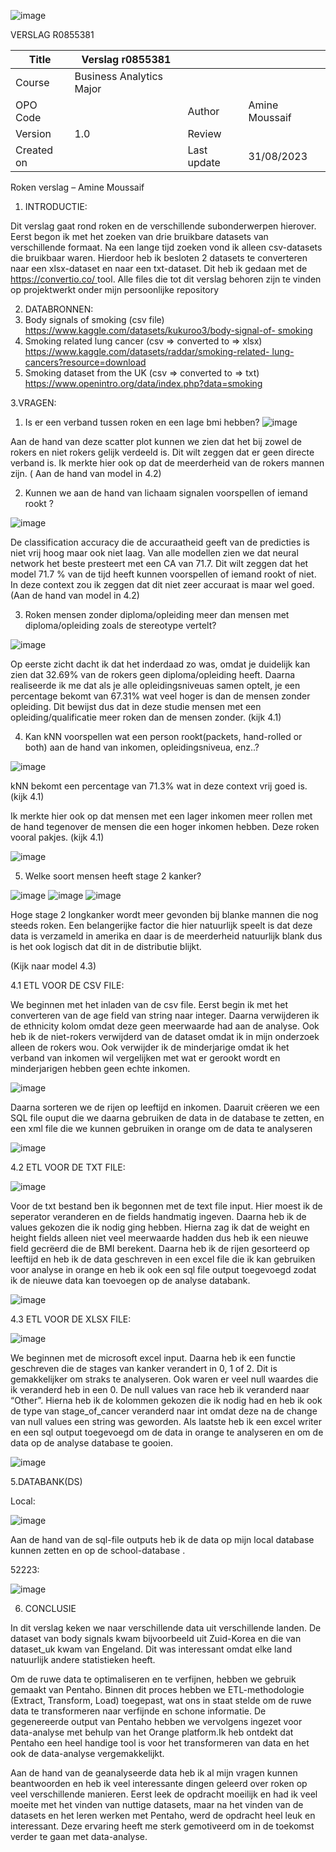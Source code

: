 ![image](https://github.com/AmineMousssaif/smoking_paper/assets/71696893/9b1111dd-6f59-405c-9ae7-e4f558caa2f2)

VERSLAG R0855381 

|Title |Verslag r0855381 |||
| - | - | :- | :- |
|Course |Business Analytics Major |||
|OPO Code ||Author |Amine Moussaif|
|Version |1\.0 |Review ||
|Created on ||Last update |31/08/2023 |

Roken verslag – Amine Moussaif 

1. INTRODUCTIE:

Dit verslag gaat rond roken en de verschillende subonderwerpen hierover. Eerst begon ik met het zoeken van drie bruikbare datasets van verschillende formaat. Na een lange tijd zoeken vond ik alleen csv-datasets die bruikbaar waren. Hierdoor heb ik besloten 2 datasets te converteren naar een xlsx-dataset en naar een txt-dataset. Dit heb ik gedaan met de[ https://convertio.co/ ](https://convertio.co/)tool. Alle files die tot dit verslag behoren zijn te vinden op projektwerkt onder mijn persoonlijke repository

2. DATABRONNEN:
1. Body signals of smoking (csv file) [https://www.kaggle.com/datasets/kukuroo3/body-signal-of- smoking ](https://www.kaggle.com/datasets/kukuroo3/body-signal-of-smoking)
1. Smoking related lung cancer (csv => converted to => xlsx) [https://www.kaggle.com/datasets/raddar/smoking-related- lung-cancers?resource=download ](https://www.kaggle.com/datasets/raddar/smoking-related-lung-cancers?resource=download)
1. Smoking dataset from the UK (csv => converted to => txt) [https://www.openintro.org/data/index.php?data=smoking ](https://www.openintro.org/data/index.php?data=smoking)

3.VRAGEN:

1) Is er een verband tussen roken en een lage bmi hebben?
   ![image](https://github.com/AmineMousssaif/smoking_paper/assets/71696893/fc4f5bec-fbc8-4163-9dd3-b903a445f681)


Aan de hand van deze scatter plot kunnen we zien dat het bij zowel de rokers en niet rokers gelijk verdeeld is. Dit wilt zeggen dat er geen directe verband is. Ik merkte hier ook op dat de meerderheid van de rokers mannen zijn. ( Aan de hand van model in 4.2) 

2) Kunnen we aan de hand van lichaam signalen voorspellen of iemand rookt ? 

![image](https://github.com/AmineMousssaif/smoking_paper/assets/71696893/720372cf-5b01-40fc-9e86-643f135d6a72)


De classification accuracy die de accuraatheid geeft van de predicties is niet vrij hoog maar ook niet laag. Van alle modellen zien we dat neural network het beste presteert met een CA van 71.7. Dit wilt zeggen dat het model 71.7 % van de tijd heeft kunnen voorspellen of iemand rookt of niet. In deze context zou ik zeggen dat dit niet zeer accuraat is maar wel goed. (Aan de hand van model in 4.2) 

3) Roken mensen zonder diploma/opleiding meer dan mensen met diploma/opleiding zoals de stereotype vertelt? 

![image](https://github.com/AmineMousssaif/smoking_paper/assets/71696893/38c5e385-ed3d-432e-8092-d8f86d40a9ec)


Op eerste zicht dacht ik dat het inderdaad zo was, omdat je duidelijk kan zien dat 32.69% van de rokers geen diploma/opleiding heeft. Daarna realiseerde ik me dat als je alle opleidingsniveuas samen optelt, je een percentage bekomt van 67.31% wat veel hoger is dan de mensen zonder opleiding. Dit bewijst dus dat in deze studie mensen met een opleiding/qualificatie meer roken dan de mensen zonder. (kijk 4.1) 

4) Kan kNN voorspellen wat een person rookt(packets, hand-rolled or both) aan de hand van inkomen, opleidingsniveua, enz..? 

![image](https://github.com/AmineMousssaif/smoking_paper/assets/71696893/5973a6b0-d258-4e24-8c3b-a86e7eccad74)


kNN bekomt een percentage van 71.3% wat in deze context vrij goed is.  (kijk 4.1) 

Ik merkte hier ook op dat mensen met een lager inkomen meer rollen met de hand tegenover de mensen die een hoger inkomen hebben. Deze roken vooral pakjes. (kijk 4.1) 

![image](https://github.com/AmineMousssaif/smoking_paper/assets/71696893/ff910ff4-e384-48ef-8a4d-7803c308bc0a)


5) Welke soort mensen heeft stage 2 kanker? 

![image](https://github.com/AmineMousssaif/smoking_paper/assets/71696893/0b270ca7-9e13-4d98-b118-48ea662eac2e)
 ![image](https://github.com/AmineMousssaif/smoking_paper/assets/71696893/f163920a-7890-40a3-86b4-aa557536539b)
 ![image](https://github.com/AmineMousssaif/smoking_paper/assets/71696893/b27fc58d-6145-4e83-98ec-c57fcbc01658)


Hoge stage 2 longkanker wordt meer gevonden bij blanke mannen die nog steeds roken. Een belangerijke factor die hier natuurlijk speelt is dat deze data is verzameld in amerika en daar is de meerderheid natuurlijk blank dus is het ook logisch dat dit in de distributie blijkt.  

(Kijk naar model 4.3) 

4.1 ETL VOOR DE CSV FILE: 

We beginnen met het inladen van de csv file. Eerst begin ik met het converteren van de age field van string naar integer.  Daarna verwijderen ik de ethnicity kolom omdat deze geen meerwaarde had aan de analyse. Ook heb ik de niet-rokers verwijderd van de dataset omdat ik in mijn onderzoek alleen de rokers wou. Ook verwijder ik de minderjarige omdat ik het verband van inkomen wil vergelijken met wat er gerookt wordt en minderjarigen hebben geen echte inkomen.

![image](https://github.com/AmineMousssaif/smoking_paper/assets/71696893/12cef17d-bdb7-4547-a30b-c101295eba3d)


Daarna sorteren we de rijen op leeftijd en inkomen. Daaruit crëeren we een SQL file ouput die we daarna gebruiken de data in de database te zetten, en een xml file die we kunnen gebruiken in orange om de data te analyseren 

![image](https://github.com/AmineMousssaif/smoking_paper/assets/71696893/cffd6c56-c10f-41b3-834a-0e9a5490bece)


4.2 ETL VOOR DE TXT FILE: 

![image](https://github.com/AmineMousssaif/smoking_paper/assets/71696893/7553ecfa-04dc-4ddb-8344-2da8aac4f2b3)


Voor de txt bestand ben ik begonnen met de text file input. Hier moest ik de seperator veranderen en de fields handmatig ingeven. Daarna heb ik de values gekozen die ik nodig ging hebben. Hierna zag ik dat de weight en height fields alleen niet veel meerwaarde hadden dus heb ik een nieuwe field gecrëerd die de BMI berekent. Daarna heb ik de rijen gesorteerd op leeftijd en heb ik de data geschreven in een excel file die ik kan gebruiken voor analyse in orange en heb ik ook een sql file output toegevoegd zodat ik de nieuwe data kan toevoegen op de analyse databank. 

![image](https://github.com/AmineMousssaif/smoking_paper/assets/71696893/4b769be4-f9f0-4c9f-bebd-91a152e768c0)


4.3 ETL VOOR DE XLSX FILE: 

![image](https://github.com/AmineMousssaif/smoking_paper/assets/71696893/5950df53-6bb6-4299-bdc7-a2bc747a8b63)


We beginnen met de microsoft excel input. Daarna heb ik een functie geschreven die de stages van kanker verandert in 0, 1 of 2. Dit is gemakkelijker om straks te analyseren. Ook waren er veel null waardes die ik veranderd heb in een 0. De null values van race heb ik veranderd naar “Other”. Hierna heb ik de kolommen gekozen die ik nodig had en heb ik ook de type van stage\_of\_cancer veranderd naar int omdat deze na de change van null values een string was geworden. Als laatste heb ik een excel writer en een sql output toegevoegd om de data in orange te analyseren en om de data op de analyse database te gooien.  

![image](https://github.com/AmineMousssaif/smoking_paper/assets/71696893/79c5a96b-a36c-4332-8622-3bcfd045277a)


5.DATABANK(DS) 

Local:

![image](https://github.com/AmineMousssaif/smoking_paper/assets/71696893/2e83146f-a6a7-454c-ab54-e6d81fd457e4)


Aan  de  hand  van  de  sql-file  outputs  heb  ik  de  data  op  mijn  local database kunnen zetten en op de school-database . 

52223: 

![image](https://github.com/AmineMousssaif/smoking_paper/assets/71696893/a2cc92fc-8452-4430-8a8b-aca1fc166ca6)


6. CONCLUSIE 

In dit verslag keken we naar verschillende data uit verschillende landen. De dataset van body signals kwam bijvoorbeeld uit Zuid-Korea en die van dataset\_uk kwam van Engeland. Dit was interessant omdat elke land natuurlijk andere statistieken heeft. 

Om de ruwe data te optimaliseren en te verfijnen, hebben we gebruik gemaakt van Pentaho. Binnen dit proces hebben we ETL-methodologie (Extract, Transform, Load) toegepast, wat ons in staat stelde om de ruwe data te transformeren naar verfijnde en schone informatie. De gegenereerde output van Pentaho hebben we vervolgens ingezet voor data-analyse met behulp van het Orange platform.Ik heb ontdekt dat Pentaho een heel handige tool is voor het transformeren van data en het ook de data-analyse vergemakkelijkt.  

Aan de hand van de geanalyseerde data heb ik al mijn vragen kunnen beantwoorden en heb ik veel interessante dingen geleerd over roken op veel verschillende manieren. Eerst leek de opdracht moeilijk en had ik veel moeite met het vinden van nuttige datasets, maar na het vinden van de datasets en het leren werken met Pentaho, werd de opdracht heel leuk en interessant. Deze ervaring heeft me sterk gemotiveerd om in de toekomst verder te gaan met data-analyse. 

